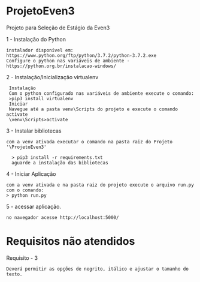 # ProjetoEven3
Projeto para Seleção de Estágio da Even3



1 - Instalação do Python

    instalador disponível em:
    https://www.python.org/ftp/python/3.7.2/python-3.7.2.exe
    Configure o python nas variáveis de ambiente - https://python.org.br/instalacao-windows/

2 - Instalação/Inicialização virtualenv

     Instalação
     Com o python configurado nas variáveis de ambiente execute o comando:
     >pip3 install virtualenv
     Iniciar
     Navegue até a pasta venv\Scripts do projeto e execute o comando activate
     \venv\Scripts>activate
3 - Instalar bibliotecas 

    com a venv ativada executar o comando na pasta raiz do Projeto '\ProjetoEven3'
     
      > pip3 install -r requirements.txt
      aguarde a instalação das bibliotecas 

4 - Iniciar Aplicação

    com a venv ativada e na pasta raiz do projeto execute o arquivo run.py com o comando:
    > python run.py
    
 5 - acessar aplicação.
 
    no navegador acesse http://localhost:5000/

# Requisitos não atendidos

Requisito - 3

    Deverá permitir as opções de negrito, itálico e ajustar o tamanho do texto.
